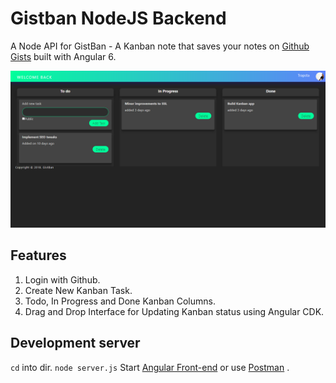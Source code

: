 # Gistban NodeJS Backend

A Node API for GistBan - A Kanban note that saves your notes on [Github Gists](https://gist.github.com/) built with Angular 6.

![App Screenshot](https://raw.githubusercontent.com/Trapsta/RI/master/Screenshots/b75ca7a5-7e57-403a-894f-f177a294deef.png)

## Features
1. Login with Github.
2. Create New Kanban Task.
3. Todo, In Progress and Done Kanban Columns.
4. Drag and Drop Interface for Updating Kanban status using Angular CDK.


## Development server
`cd` into dir.
`node server.js`
Start [Angular Front-end](https://github.com/Trapsta/GistBan.git) or use [Postman](https://www.getpostman.com/) .


